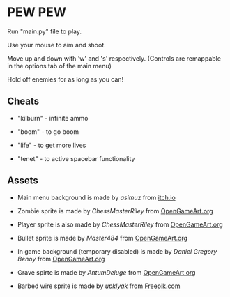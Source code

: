 # PEW PEW

Run "main.py" file to play.

Use your mouse to aim and shoot.

Move up and down with 'w' and 's' respectively. 
(Controls are remappable in the options tab of the main menu)

Hold off enemies for as long as you can!

## Cheats
	
- "kilburn" - infinite ammo

- "boom" - to go boom

- "life" - to get more lives

- "tenet" - to active spacebar functionality


## Assets

- Main menu background is made by *asimuz* from [itch.io](ansimuz.itch.io/hazy-urban-landscape?download)

- Zombie sprite is made by *ChessMasterRiley* from [OpenGameArt.org](https://opengameart.org/content/animated-top-down-zombie)

- Player sprite is also made by *ChessMasterRiley* from [OpenGameArt.org](https://opengameart.org/content/animated-top-down-survivor-player)

- Bullet sprite is made by *Master484* from [OpenGameArt.org](https://opengameart.org/content/bullet-collection-1-m484)

- In game background (temporary disabled) is made by *Daniel Gregory Benoy* from [OpenGameArt.org](https://opengameart.org/content/weatherd-tarmac-2-freshly-tarred)

- Grave spirte is made by *AntumDeluge* from [OpenGameArt.org](https://opengameart.org/content/lpc-grave-markers-rework)

- Barbed wire sprite is made by *upklyak* from [Freepik.com]("http://www.freepik.com")